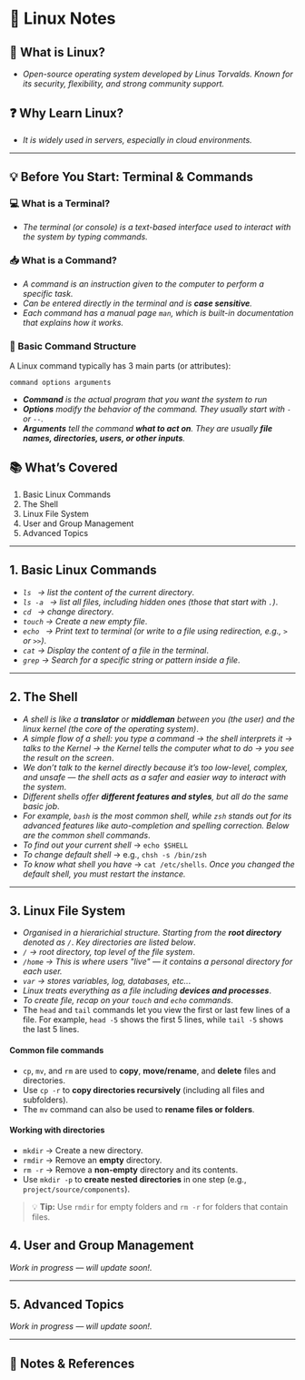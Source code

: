 # 🐧 Linux Notes

## 📌 What is Linux?

- _Open-source operating system developed by Linus Torvalds. Known for its security, flexibility, and strong community support._

## ❓ Why Learn Linux?

- _It is widely used in servers, especially in cloud environments._

---

## 💡 Before You Start: Terminal & Commands

### 💻 What is a Terminal?

- _The terminal (or console) is a text-based interface used to interact with the system by typing commands._
 

### 📥 What is a Command?

- _A command is an instruction given to the computer to perform a specific task._
- _Can be entered directly in the terminal and is **case sensitive**._
- _Each command has a manual page ``man``, which is built-in documentation that explains how it works._

### 🧱 Basic Command Structure
A Linux command typically has 3 main parts (or attributes):
``` 
command options arguments
```
- _**Command** is the actual program that you want the system to run_
- _**Options** modify the behavior of the command. They usually start with `-` or `--`._
- _**Arguments** tell the command **what to act on**. They are usually **file names, directories, users, or other inputs**._


## 📚 What’s Covered

1. Basic Linux Commands
2. The Shell 
3. Linux File System
4. User and Group Management
5. Advanced Topics

---

## 1.  Basic Linux Commands

- _`ls ` → list the content of the current directory_.
- _`ls -a ` → list all files, including hidden ones (those that start with `.`)_.
- _`cd ` → change directory_.
- _`touch` → Create a new empty file_.
- _`echo ` → Print text to terminal (or write to a file using redirection, e.g., `>` or `>>`)_.
- _`cat` → Display the content of a file in the terminal_.
- _`grep` → Search for a specific string or pattern inside a file_.
---

## 2.  The Shell 

- _A shell is like a **translator** or **middleman** between you (the user) and the linux kernel (the core of the operating system)_.
- _A simple flow of a shell: you type a command → the shell interprets it → talks to the Kernel → the Kernel tells the computer what to do → you see the result on the screen_.
- _We don’t talk to the kernel directly because it’s too low-level, complex, and unsafe — the shell acts as a safer and easier way to interact with the system_.
- _Different shells offer **different features and styles**, but all do the same basic job_.
- _For example, `bash` is the most common shell, while `zsh` stands out for its advanced features like auto-completion and spelling correction. Below are the common shell commands_.
- _To find out your current shell_  → `echo $SHELL`
- _To change default shell_  → e.g., `chsh -s /bin/zsh`
- _To know what shell you have_  → `cat /etc/shells`. _Once you changed the default shell, you must restart the instance._ 
---

## 3.  Linux File System

- _Organised in a hierarichial structure. Starting from the **root directory** denoted as `/`_. _Key directories are listed below_.
- _`/` → root directory, top level of the file system_.
- _`/home` → This is where users "live" — it contains a personal directory for each user._
- _`var` → stores variables, log, databases, etc.._.
- _Linux treats everything as a file including **devices and processes**_.
- _To create file, recap on your `touch` and `echo` commands_.
- The `head` and `tail` commands let you view the first or last few lines of a file. For example, `head -5` shows the first 5 lines, while `tail -5` shows the last 5 lines.
#### Common file commands
- `cp`, `mv`, and `rm` are used to **copy**, **move/rename**, and **delete** files and directories.
- Use `cp -r` to **copy directories recursively** (including all files and subfolders).
- The `mv` command can also be used to **rename files or folders**.
#### Working with directories 
- `mkdir` → Create a new directory.
- `rmdir` → Remove an **empty** directory.
- `rm -r` → Remove a **non-empty** directory and its contents.
- Use `mkdir -p` to **create nested directories** in one step (e.g., `project/source/components`).

> 💡 **Tip:** Use `rmdir` for empty folders and `rm -r` for folders that contain files.

## 4.  User and Group Management

_Work in progress — will update soon!._

---

## 5. Advanced Topics

_Work in progress — will update soon!._

---

## 📝 Notes & References

